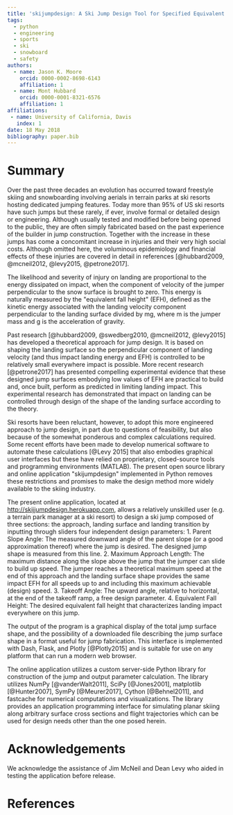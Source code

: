 ```yaml
---
title: 'skijumpdesign: A Ski Jump Design Tool for Specified Equivalent Fall Height'
tags:
  - python
  - engineering
  - sports
  - ski
  - snowboard
  - safety
authors:
  - name: Jason K. Moore
    orcid: 0000-0002-8698-6143
    affiliation: 1
  - name: Mont Hubbard
    orcid: 0000-0001-8321-6576
    affiliation: 1
affiliations:
 - name: University of California, Davis
   index: 1
date: 18 May 2018
bibliography: paper.bib
---
```


# Summary

Over the past three decades an evolution has occurred toward freestyle skiing
and snowboarding involving aerials in terrain parks at ski resorts hosting
dedicated jumping features. Today more than 95% of US ski resorts have such
jumps but these rarely, if ever, involve formal or detailed design or
engineering. Although usually tested and modified before being opened to the
public, they are often simply fabricated based on the past experience of the
builder in jump construction. Together with the increase in these jumps has
come a concomitant increase in injuries and their very high social costs.
Although omitted here, the voluminous epidemiology and financial effects of
these injuries are covered in detail in references [@hubbard2009,  @mcneil2012,
@levy2015, @petrone2017].

The likelihood and severity of injury on landing are proportional to the energy
dissipated on impact, when the component of velocity of the jumper
perpendicular to the snow surface is brought to zero. This energy is naturally
measured by the "equivalent fall height" (EFH), defined as the kinetic energy
associated with the landing velocity component perpendicular to the landing
surface divided by mg, where m is the jumper mass and g is the acceleration of
gravity.

Past research [@hubbard2009, @swedberg2010, @mcneil2012, @levy2015] has
developed a theoretical approach for jump design. It is based on shaping the
landing surface so the perpendicular component of landing velocity (and thus
impact landing energy and EFH) is controlled to be relatively small everywhere
impact is possible. More recent research [@petrone2017] has presented
compelling experimental evidence that these designed jump surfaces embodying
low values of EFH are practical to build and, once built, perform as predicted
in limiting landing impact. This experimental research has demonstrated that
impact on landing can be controlled through design of the shape of the landing
surface according to the theory.

Ski resorts have been reluctant, however, to adopt this more engineered
approach to jump design, in part due to questions of feasibility, but also
because of the somewhat ponderous and complex calculations required. Some
recent efforts have been made to develop numerical software to automate these
calculations [@Levy 2015] that also embodies graphical user interfaces but
these have relied on proprietary, closed-source tools and programming
environments (MATLAB). The present open source library and online application
"skijumpdesign" implemented in Python removes these restrictions and promises
to make the design method more widely available to the skiing industry.

The present online application, located at http://skijjumpdesign.herokuapp.com,
allows a relatively unskilled user (e.g. a terrain park manager at a ski
resort) to design a ski jump composed of three sections: the approach, landing
surface and landing transition by inputting through sliders four independent
design parameters: 1. Parent Slope Angle: The measured downward angle of the
parent slope (or a good approximation thereof) where the jump is desired. The
designed jump shape is measured from this line. 2. Maximum Approach Length: The
maximum distance along the slope above the jump that the jumper can slide to
build up speed. The jumper reaches a theoretical maximum speed at the end of
this approach and the landing surface shape provides the same impact EFH for
all speeds up to and including this maximum achievable (design) speed. 3.
Takeoff Angle: The upward angle, relative to horizontal, at the end of the
takeoff ramp, a free design parameter. 4. Equivalent Fall Height: The desired
equivalent fall height that characterizes landing impact everywhere on this
jump.

The output of the program is a graphical display of the total jump surface
shape, and the possibility of a downloaded file describing the jump surface
shape in a format useful for jump fabrication. This interface is implemented
with Dash, Flask, and Plotly [@Plotly2015] and is suitable for use on any
platform that can run a modern web browser.

The online application utilizes a custom server-side Python library for
construction of the jump and output parameter calculation. The library utilizes
NumPy [@vanderWalt2011], SciPy [@Jones2001], matplotlib [@Hunter2007], SymPy
[@Meurer2017], Cython [@Behnel2011], and fastcache for numerical computations
and visualizations. The library provides an application programming interface
for simulating planar skiing along arbitrary surface cross sections and flight
trajectories which can be used for design needs other than the one posed
herein.

# Acknowledgements

We acknowledge the assistance of Jim McNeil and Dean Levy who aided in testing
the application before release.

# References
